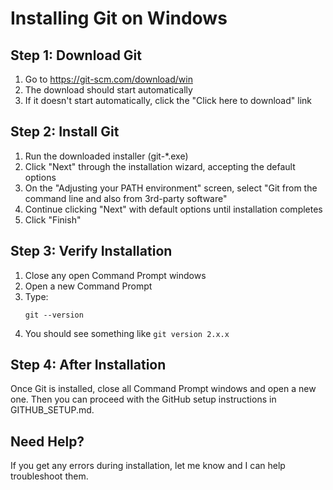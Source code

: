 # Installing Git on Windows

## Step 1: Download Git
1. Go to https://git-scm.com/download/win
2. The download should start automatically
3. If it doesn't start automatically, click the "Click here to download" link

## Step 2: Install Git
1. Run the downloaded installer (git-*.exe)
2. Click "Next" through the installation wizard, accepting the default options
3. On the "Adjusting your PATH environment" screen, select "Git from the command line and also from 3rd-party software"
4. Continue clicking "Next" with default options until installation completes
5. Click "Finish"

## Step 3: Verify Installation
1. Close any open Command Prompt windows
2. Open a new Command Prompt
3. Type:
   ```
   git --version
   ```
4. You should see something like `git version 2.x.x`

## Step 4: After Installation
Once Git is installed, close all Command Prompt windows and open a new one. Then you can proceed with the GitHub setup instructions in GITHUB_SETUP.md.

## Need Help?
If you get any errors during installation, let me know and I can help troubleshoot them.
